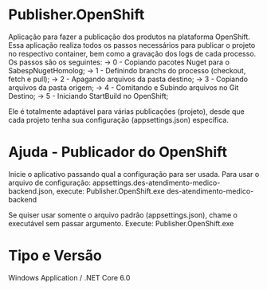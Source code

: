 # Publisher.OpenShift

Aplicação para fazer a publicação dos produtos na plataforma OpenShift.
Essa aplicação realiza todos os passos necessários para publicar o projeto no respectivo container, bem como a gravação dos logs de cada processo.
Os passos são os seguintes:
-> 0 - Copiando pacotes Nuget para o SabespNugetHomolog;
-> 1 - Definindo branchs do processo (checkout, fetch e pull);
-> 2 - Apagando arquivos da pasta destino;
-> 3 - Copiando arquivos da pasta origem;
-> 4 - Comitando e Subindo arquivos no Git Destino;
-> 5 - Iniciando StartBuild no OpenShift;

Ele é totalmente adaptável para várias publicações (projeto), desde que cada projeto tenha sua configuração (appsettings.json) específica.


# Ajuda - Publicador do OpenShift

Inicie o aplicativo passando qual a configuração para ser usada.
Para usar o arquivo de configuração: appsettings.des-atendimento-medico-backend.json, execute: Publisher.OpenShift.exe des-atendimento-medico-backend

Se quiser usar somente o arquivo padrão (appsettings.json), chame o executável sem passar argumento.
Execute: Publisher.OpenShift.exe


# Tipo e Versão

Windows Application / .NET Core 6.0
